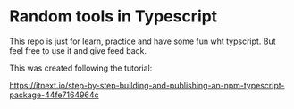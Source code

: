 # Random tools in Typescript

This repo is just for learn, practice and have some fun wht typscript. But feel free to use it and give feed back.

This was created following the tutorial:

https://itnext.io/step-by-step-building-and-publishing-an-npm-typescript-package-44fe7164964c

